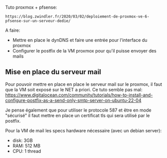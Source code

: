 Tuto proxmox + pfsense:

```
https://blog.zwindler.fr/2020/03/02/deploiement-de-proxmox-ve-6-pfsense-sur-un-serveur-dedie/
```

A faire:

- Mettre en place le dynDNS et faire une entrée pour l'interface du  proxmox
- Configurer le postfix de la VM proxmox pour qu'il puisse envoyer des mails

## Mise en place du serveur mail

Pour pouvoir mettre en place en place le serveur mail sur le proxmox, il faut que la VM soit exposé sur le NET a priori. Ce tuto semble pas mal: https://www.digitalocean.com/community/tutorials/how-to-install-and-configure-postfix-as-a-send-only-smtp-server-on-ubuntu-22-04

Je pense également que pour utiliser le protocole 587 et être en mode "sécurisé" il faut mettre en place un certificat tls qui sera utilisé par le postfix.

Pour la VM de mail les specs hardware nécessaire (avec un debian server):
- disk: 3GB
- RAM: 512 MB
- CPU: 1 thread